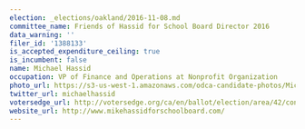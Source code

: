 ```yaml
---
election: _elections/oakland/2016-11-08.md
committee_name: Friends of Hassid for School Board Director 2016
data_warning: ''
filer_id: '1388133'
is_accepted_expenditure_ceiling: true
is_incumbent: false
name: Michael Hassid
occupation: VP of Finance and Operations at Nonprofit Organization
photo_url: https://s3-us-west-1.amazonaws.com/odca-candidate-photos/Michael-Hassid.png
twitter_url: michaelhassid
votersedge_url: http://votersedge.org/ca/en/ballot/election/area/42/contests/contest/13218/candidate/130699?&county=Alameda%20County&election_authority_id=1
website_url: http://www.mikehassidforschoolboard.com/
---
```

